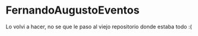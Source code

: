 # FernandoAugustoEventos
Lo volvi a hacer, no se que le paso al viejo repositorio donde estaba todo :(
